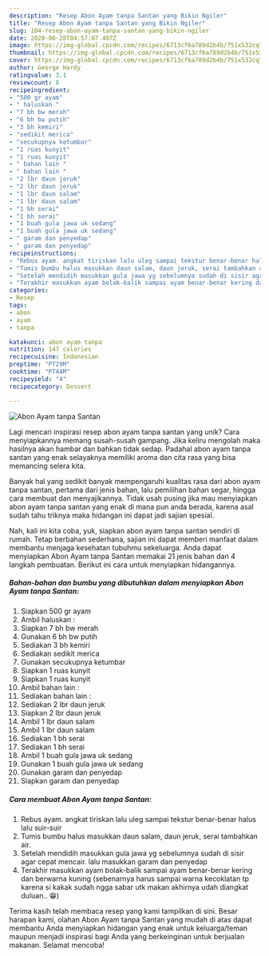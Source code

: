 ```yaml
---
description: "Resep Abon Ayam tanpa Santan yang Bikin Ngiler"
title: "Resep Abon Ayam tanpa Santan yang Bikin Ngiler"
slug: 104-resep-abon-ayam-tanpa-santan-yang-bikin-ngiler
date: 2020-06-28T04:57:07.497Z
image: https://img-global.cpcdn.com/recipes/6713cf6a789d2b4b/751x532cq70/abon-ayam-tanpa-santan-foto-resep-utama.jpg
thumbnail: https://img-global.cpcdn.com/recipes/6713cf6a789d2b4b/751x532cq70/abon-ayam-tanpa-santan-foto-resep-utama.jpg
cover: https://img-global.cpcdn.com/recipes/6713cf6a789d2b4b/751x532cq70/abon-ayam-tanpa-santan-foto-resep-utama.jpg
author: George Hardy
ratingvalue: 3.1
reviewcount: 8
recipeingredient:
- "500 gr ayam"
- " haluskan "
- "7 bh bw merah"
- "6 bh bw putih"
- "3 bh kemiri"
- "sedikit merica"
- "secukupnya ketumbar"
- "1 ruas kunyit"
- "1 ruas kunyit"
- " bahan lain "
- " bahan lain "
- "2 lbr daun jeruk"
- "2 lbr daun jeruk"
- "1 lbr daun salam"
- "1 lbr daun salam"
- "1 bh serai"
- "1 bh serai"
- "1 buah gula jawa uk sedang"
- "1 buah gula jawa uk sedang"
- " garam dan penyedap"
- " garam dan penyedap"
recipeinstructions:
- "Rebus ayam. angkat tiriskan lalu uleg sampai tekstur benar-benar halus lalu suir-suir"
- "Tumis bumbu halus masukkan daun salam, daun jeruk, serai tambahkan air."
- "Setelah mendidih masukkan gula jawa yg sebelumnya sudah di sisir agar cepat mencair. lalu masukkan garam dan penyedap"
- "Terakhir masukkan ayam bolak-balik sampai ayam benar-benar kering dan berwarna kuning (sebenarnya harus sampai warna kecoklatan tp karena si kakak sudah ngga sabar utk makan akhirnya udah diangkat duluan.. 😁)"
categories:
- Resep
tags:
- abon
- ayam
- tanpa

katakunci: abon ayam tanpa 
nutrition: 147 calories
recipecuisine: Indonesian
preptime: "PT29M"
cooktime: "PT44M"
recipeyield: "4"
recipecategory: Dessert

---
```



![Abon Ayam tanpa Santan](https://img-global.cpcdn.com/recipes/6713cf6a789d2b4b/751x532cq70/abon-ayam-tanpa-santan-foto-resep-utama.jpg)

Lagi mencari inspirasi resep abon ayam tanpa santan yang unik? Cara menyiapkannya memang susah-susah gampang. Jika keliru mengolah maka hasilnya akan hambar dan bahkan tidak sedap. Padahal abon ayam tanpa santan yang enak selayaknya memiliki aroma dan cita rasa yang bisa memancing selera kita.

Banyak hal yang sedikit banyak mempengaruhi kualitas rasa dari abon ayam tanpa santan, pertama dari jenis bahan, lalu pemilihan bahan segar, hingga cara membuat dan menyajikannya. Tidak usah pusing jika mau menyiapkan abon ayam tanpa santan yang enak di mana pun anda berada, karena asal sudah tahu triknya maka hidangan ini dapat jadi sajian spesial.




Nah, kali ini kita coba, yuk, siapkan abon ayam tanpa santan sendiri di rumah. Tetap berbahan sederhana, sajian ini dapat memberi manfaat dalam membantu menjaga kesehatan tubuhmu sekeluarga. Anda dapat menyiapkan Abon Ayam tanpa Santan memakai 21 jenis bahan dan 4 langkah pembuatan. Berikut ini cara untuk menyiapkan hidangannya.

<!--inarticleads1-->

##### Bahan-bahan dan bumbu yang dibutuhkan dalam menyiapkan Abon Ayam tanpa Santan:

1. Siapkan 500 gr ayam
1. Ambil  haluskan :
1. Siapkan 7 bh bw merah
1. Gunakan 6 bh bw putih
1. Sediakan 3 bh kemiri
1. Sediakan sedikit merica
1. Gunakan secukupnya ketumbar
1. Siapkan 1 ruas kunyit
1. Siapkan 1 ruas kunyit
1. Ambil  bahan lain :
1. Sediakan  bahan lain :
1. Sediakan 2 lbr daun jeruk
1. Siapkan 2 lbr daun jeruk
1. Ambil 1 lbr daun salam
1. Ambil 1 lbr daun salam
1. Sediakan 1 bh serai
1. Sediakan 1 bh serai
1. Ambil 1 buah gula jawa uk sedang
1. Gunakan 1 buah gula jawa uk sedang
1. Gunakan  garam dan penyedap
1. Siapkan  garam dan penyedap




<!--inarticleads2-->

##### Cara membuat Abon Ayam tanpa Santan:

1. Rebus ayam. angkat tiriskan lalu uleg sampai tekstur benar-benar halus lalu suir-suir
1. Tumis bumbu halus masukkan daun salam, daun jeruk, serai tambahkan air.
1. Setelah mendidih masukkan gula jawa yg sebelumnya sudah di sisir agar cepat mencair. lalu masukkan garam dan penyedap
1. Terakhir masukkan ayam bolak-balik sampai ayam benar-benar kering dan berwarna kuning (sebenarnya harus sampai warna kecoklatan tp karena si kakak sudah ngga sabar utk makan akhirnya udah diangkat duluan.. 😁)




Terima kasih telah membaca resep yang kami tampilkan di sini. Besar harapan kami, olahan Abon Ayam tanpa Santan yang mudah di atas dapat membantu Anda menyiapkan hidangan yang enak untuk keluarga/teman maupun menjadi inspirasi bagi Anda yang berkeinginan untuk berjualan makanan. Selamat mencoba!
